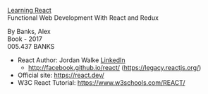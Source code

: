 <a href="http://proquest.safaribooksonline.com.rpa.sccl.org/book/programming/9781491954614">Learning React</a>  
Functional Web Development With React and Redux  

By Banks, Alex  
Book - 2017  
005.437 BANKS  

- React Author: Jordan Walke [LinkedIn](https://www.linkedin.com/in/jordwalke/)
  - http://facebook.github.io/react/ (https://legacy.reactjs.org/)
- Official site: https://react.dev/
- W3C React Tutorial: https://www.w3schools.com/REACT/
